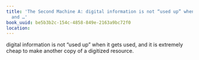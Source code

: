 ```yaml
---
title: 'The Second Machine A: digital information is not “used up” when it gets used,
  and …'
book_uuid: be5b3b2c-154c-4858-849e-2163a9bc72f0
location: 
---
```


digital information is not “used up” when it gets used, and it is extremely
cheap to make another copy of a digitized resource.